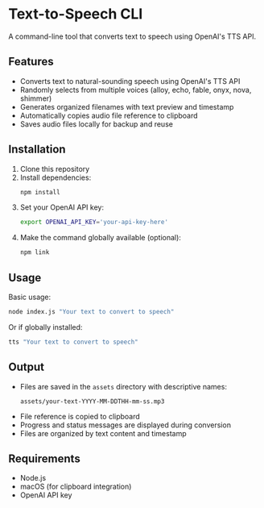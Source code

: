 # Text-to-Speech CLI

A command-line tool that converts text to speech using OpenAI's TTS API.

## Features

- Converts text to natural-sounding speech using OpenAI's TTS API
- Randomly selects from multiple voices (alloy, echo, fable, onyx, nova, shimmer)
- Generates organized filenames with text preview and timestamp
- Automatically copies audio file reference to clipboard
- Saves audio files locally for backup and reuse

## Installation

1. Clone this repository
2. Install dependencies:
   ```bash
   npm install
   ```
3. Set your OpenAI API key:
   ```bash
   export OPENAI_API_KEY='your-api-key-here'
   ```
4. Make the command globally available (optional):
   ```bash
   npm link
   ```

## Usage

Basic usage:
```bash
node index.js "Your text to convert to speech"
```

Or if globally installed:
```bash
tts "Your text to convert to speech"
```

## Output

- Files are saved in the `assets` directory with descriptive names:
  ```
  assets/your-text-YYYY-MM-DDTHH-mm-ss.mp3
  ```
- File reference is copied to clipboard
- Progress and status messages are displayed during conversion
- Files are organized by text content and timestamp

## Requirements

- Node.js
- macOS (for clipboard integration)
- OpenAI API key
